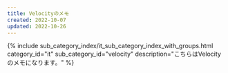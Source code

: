 ```yaml
---
title: Velocityのメモ
created: 2022-10-07
updated: 2022-10-26
---
```

{% include sub_category_index/it_sub_category_index_with_groups.html
    category_id="it"
    sub_category_id="velocity"
    description="こちらはVelocityのメモになります。" %}
